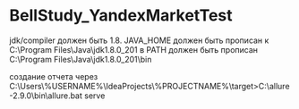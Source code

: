 # BellStudy_YandexMarketTest
jdk/compiler должен быть 1.8. 
JAVA_HOME должен быть прописан к C:\Program Files\Java\jdk1.8.0_201
в PATH должен быть прописан C:\Program Files\Java\jdk1.8.0_201\bin

создание отчета через
C:\Users\\%USERNAME%\IdeaProjects\\%PROJECTNAME%\target>C:\allure-2.9.0\bin\allure.bat serve
